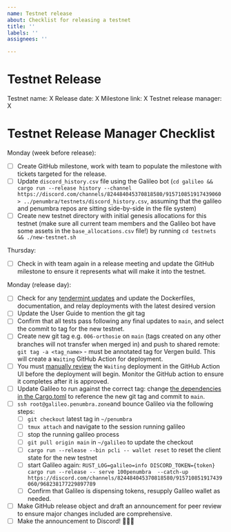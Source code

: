 ```yaml
---
name: Testnet release
about: Checklist for releasing a testnet
title: ''
labels: ''
assignees: ''

---
```


# Testnet Release

Testnet name: X
Release date: X
Milestone link: X
Testnet release manager: X

# Testnet Release Manager Checklist

Monday (week before release):

- [ ] Create GitHub milestone, work with team to populate the milestone with tickets targeted for the release.
- [ ] Update `discord_history.csv` file using the Galileo bot (`cd galileo && cargo run --release history
  --channel https://discord.com/channels/824484045370818580/915710851917439060 >
  ../penumbra/testnets/discord_history.csv`, assuming that the galileo and penumbra repos are
  sitting side-by-side in the file system)
- [ ] Create new testnet directory with initial genesis allocations for this testnet (make sure all
  current team members and the Galileo bot have some assets in the `base_allocations.csv` file!) by
  running `cd testnets && ./new-testnet.sh`

Thursday:

- [ ] Check in with team again in a release meeting and update the GitHub milestone to ensure it represents what will make it into the testnet.

Monday (release day):

- [ ] Check for any [tendermint updates](https://github.com/tendermint/tendermint/releases) and update the Dockerfiles, documentation, and relay deployments with the latest desired version
- [ ] Update the User Guide to mention the git tag
- [ ] Confirm that all tests pass following any final updates to `main`, and select the commit to tag for the new testnet.
- [ ] Create new git tag e.g. `006-orthosie` on `main` (tags created on any other branches will not transfer when merged in) and push to shared remote: `git tag -a <tag_name>` - must be annotated tag for Vergen build. This will create a `Waiting` GitHub Action for deployment.
- [ ] You must [manually review](https://docs.github.com/en/actions/managing-workflow-runs/reviewing-deployments) the `Waiting` deployment in the GitHub Action UI before the deployment will begin. Monitor the GitHub action to ensure it completes after it is approved.
- [ ] Update Galileo to run against the correct tag: change [the dependencies in the Cargo.toml](https://github.com/penumbra-zone/galileo/blob/main/Cargo.toml#L11) to reference the new git tag and commit to `main`.
- [ ] `ssh root@galileo.penumbra.zone`and bounce Galileo via the following steps:
  - [ ] `git checkout` latest tag in `~/penumbra`
  - [ ] `tmux attach` and navigate to the session running galileo
  - [ ] stop the running galileo process
  - [ ] `git pull origin main` in `~/galileo` to update the checkout
  - [ ] `cargo run --release --bin pcli -- wallet reset` to reset the client state for the new testnet
  - [ ] start Galileo again: `RUST_LOG=galileo=info DISCORD_TOKEN={token} cargo run --release -- serve 100penumbra  --catch-up https://discord.com/channels/824484045370818580/915710851917439060/968238177229897789`
  - [ ] Confirm that Galileo is dispensing tokens, resupply Galileo wallet as needed.
- [ ] Make GitHub release object and draft an announcement for peer review to ensure major changes included are comprehensive.
- [ ] Make the announcement to Discord! 🎉🎉🎉
